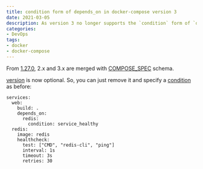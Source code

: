 ```yaml
---
title: condition form of depends_on in docker-compose version 3
date: 2021-03-05
description: As version 3 no longer supports the `condition` form of `depends_on`, what is the alternative way to wait for a container to be started completely?
categories:
- DevOps
tags:
- docker
- docker-compose
---
```

From [1.27.0](https://github.com/docker/compose/releases/tag/1.27.0), 2.x and 3.x are merged with [COMPOSE_SPEC](https://github.com/compose-spec/compose-spec/blob/master/spec.md) schema.

[version](https://github.com/compose-spec/compose-spec/blob/master/spec.md#version-top-level-element) is now optional. So, you can just remove it and specify a [condition](https://github.com/compose-spec/compose-spec/blob/master/spec.md#depends_on) as before:

```
services:
  web:
    build: .
    depends_on:
      redis:
        condition: service_healthy
  redis:
    image: redis
    healthcheck:
      test: ["CMD", "redis-cli", "ping"]
      interval: 1s
      timeout: 3s
      retries: 30
```
